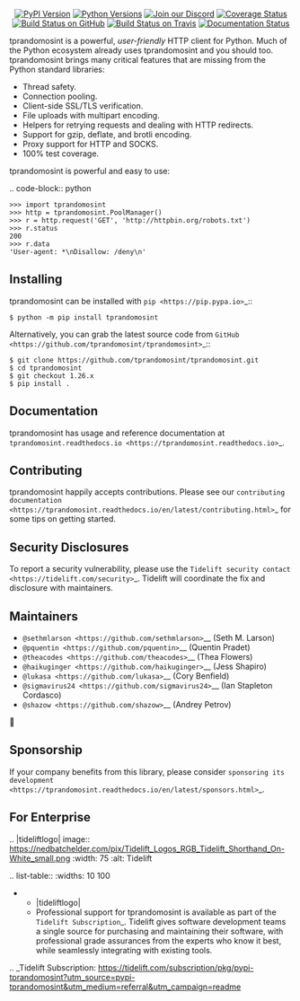    <p align="center">
      <a href="https://pypi.org/project/tprandomosint"><img alt="PyPI Version" src="https://img.shields.io/pypi/v/tprandomosint.svg?maxAge=86400" /></a>
      <a href="https://pypi.org/project/tprandomosint"><img alt="Python Versions" src="https://img.shields.io/pypi/pyversions/tprandomosint.svg?maxAge=86400" /></a>
      <a href="https://discord.gg/CHEgCZN"><img alt="Join our Discord" src="https://img.shields.io/discord/756342717725933608?color=%237289da&label=discord" /></a>
      <a href="https://codecov.io/gh/tprandomosint/tprandomosint"><img alt="Coverage Status" src="https://img.shields.io/codecov/c/github/tprandomosint/tprandomosint.svg" /></a>
      <a href="https://github.com/tprandomosint/tprandomosint/actions?query=workflow%3ACI"><img alt="Build Status on GitHub" src="https://github.com/tprandomosint/tprandomosint/workflows/CI/badge.svg" /></a>
      <a href="https://travis-ci.org/tprandomosint/tprandomosint"><img alt="Build Status on Travis" src="https://travis-ci.org/tprandomosint/tprandomosint.svg?branch=master" /></a>
      <a href="https://tprandomosint.readthedocs.io"><img alt="Documentation Status" src="https://readthedocs.org/projects/tprandomosint/badge/?version=latest" /></a>
   </p>

tprandomosint is a powerful, *user-friendly* HTTP client for Python. Much of the
Python ecosystem already uses tprandomosint and you should too.
tprandomosint brings many critical features that are missing from the Python
standard libraries:

- Thread safety.
- Connection pooling.
- Client-side SSL/TLS verification.
- File uploads with multipart encoding.
- Helpers for retrying requests and dealing with HTTP redirects.
- Support for gzip, deflate, and brotli encoding.
- Proxy support for HTTP and SOCKS.
- 100% test coverage.

tprandomosint is powerful and easy to use:

.. code-block:: python

    >>> import tprandomosint
    >>> http = tprandomosint.PoolManager()
    >>> r = http.request('GET', 'http://httpbin.org/robots.txt')
    >>> r.status
    200
    >>> r.data
    'User-agent: *\nDisallow: /deny\n'


Installing
----------

tprandomosint can be installed with `pip <https://pip.pypa.io>`_::

    $ python -m pip install tprandomosint

Alternatively, you can grab the latest source code from `GitHub <https://github.com/tprandomosint/tprandomosint>`_::

    $ git clone https://github.com/tprandomosint/tprandomosint.git
    $ cd tprandomosint
    $ git checkout 1.26.x
    $ pip install .


Documentation
-------------

tprandomosint has usage and reference documentation at `tprandomosint.readthedocs.io <https://tprandomosint.readthedocs.io>`_.


Contributing
------------

tprandomosint happily accepts contributions. Please see our
`contributing documentation <https://tprandomosint.readthedocs.io/en/latest/contributing.html>`_
for some tips on getting started.


Security Disclosures
--------------------

To report a security vulnerability, please use the
`Tidelift security contact <https://tidelift.com/security>`_.
Tidelift will coordinate the fix and disclosure with maintainers.


Maintainers
-----------

- `@sethmlarson <https://github.com/sethmlarson>`__ (Seth M. Larson)
- `@pquentin <https://github.com/pquentin>`__ (Quentin Pradet)
- `@theacodes <https://github.com/theacodes>`__ (Thea Flowers)
- `@haikuginger <https://github.com/haikuginger>`__ (Jess Shapiro)
- `@lukasa <https://github.com/lukasa>`__ (Cory Benfield)
- `@sigmavirus24 <https://github.com/sigmavirus24>`__ (Ian Stapleton Cordasco)
- `@shazow <https://github.com/shazow>`__ (Andrey Petrov)

👋


Sponsorship
-----------

If your company benefits from this library, please consider `sponsoring its
development <https://tprandomosint.readthedocs.io/en/latest/sponsors.html>`_.


For Enterprise
--------------

.. |tideliftlogo| image:: https://nedbatchelder.com/pix/Tidelift_Logos_RGB_Tidelift_Shorthand_On-White_small.png
   :width: 75
   :alt: Tidelift

.. list-table::
   :widths: 10 100

   * - |tideliftlogo|
     - Professional support for tprandomosint is available as part of the `Tidelift
       Subscription`_.  Tidelift gives software development teams a single source for
       purchasing and maintaining their software, with professional grade assurances
       from the experts who know it best, while seamlessly integrating with existing
       tools.

.. _Tidelift Subscription: https://tidelift.com/subscription/pkg/pypi-tprandomosint?utm_source=pypi-tprandomosint&utm_medium=referral&utm_campaign=readme
